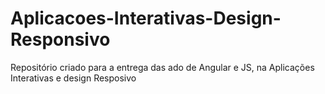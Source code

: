 # Aplicacoes-Interativas-Design-Responsivo
Repositório criado para a entrega das ado de Angular e JS, na Aplicações Interativas e design Resposivo
